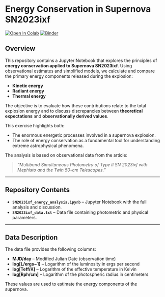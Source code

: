 # Energy Conservation in Supernova SN2023ixf

[![Open In Colab](https://colab.research.google.com/assets/colab-badge.svg)]() 
[![Binder](https://mybinder.org/badge_logo.svg)](https://mybinder.org/v2/gh/jsuarez314/econservation_sn2023ixf/HEAD)

## Overview
This repository contains a Jupyter Notebook that explores the principles of **energy conservation applied to Supernova SN2023ixf**. Using observational estimates and simplified models, we calculate and compare the primary energy components released during the explosion:

- **Kinetic energy**
- **Radiant energy**
- **Thermal energy**

The objective is to evaluate how these contributions relate to the total explosion energy and to discuss discrepancies between **theoretical expectations** and **observationally derived values**.

This exercise highlights both:

- The enormous energetic processes involved in a supernova explosion.
- The role of energy conservation as a fundamental tool for understanding extreme astrophysical phenomena.

The analysis is based on observational data from the article:

> *“Multiband Simultaneous Photometry of Type II SN 2023ixf with Mephisto and the Twin 50-cm Telescopes.”*

---

## Repository Contents

- **`SN2023ixf_energy_analysis.ipynb`** – Jupyter Notebook with the full analysis and discussion.
- **`SN2023ixf_data.txt`** – Data file containing photometric and physical parameters.

---

## Data Description

The data file provides the following columns:

- **MJD/day** – Modified Julian Date (observation time)
- **log[L/ergs−1]** – Logarithm of the luminosity in ergs per second
- **log[Teff/K]** – Logarithm of the effective temperature in Kelvin
- **log[Rph/cm]** – Logarithm of the photospheric radius in centimeters

These values are used to estimate the energy components of the supernova.
